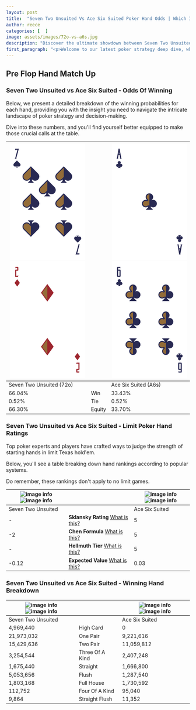 ```yaml
---
layout: post
title:  "Seven Two Unsuited Vs Ace Six Suited Poker Hand Odds | Which Is The Better Hand In Poker? A Complete Guide"
author: reece
categories: [  ]
image: assets/images/72o-vs-a6s.jpg
description: "Discover the ultimate showdown between Seven Two Unsuited and Ace Six Suited in poker! Uncover the odds, strategies, and scenarios where one hand triumphs over the other. Get ready to up your poker game with this thrilling analysis."
first_paragraph: "<p>Welcome to our latest poker strategy deep dive, where we're pitting two distinct hands against each other in a high-stakes showdown: Seven Two Unsuited vs Ace Six Suited.</p><p>In the dynamic world of poker, every decision counts, and knowing which hand holds the upper hand is key to your success at the table.</p><p>In this article, we'll dissect these two hands, explore the scenarios where one dominates the other, and equip you with the knowledge to make strategic choices that can tip the odds in your favor.</p><p>Get ready to unravel the intriguing dynamics of these poker hands and elevate your game to new heights.</p>"
---
```




[comment]: # (sp0)

## Pre Flop Hand Match Up

<div class="table hand-ratings" markdown="1"> 



### Seven Two Unsuited vs Ace Six Suited - Odds Of Winning

Below, we present a detailed breakdown of the winning probabilities for each hand, providing you with the insight you need to navigate the intricate landscape of poker strategy and decision-making. 

Dive into these numbers, and you'll find yourself better equipped to make those crucial calls at the table.


    
| ![image info](assets/images/hand1/7.png) ![image info](assets/images/hand1/2o.png) |  | ![image info](assets/images/hand2/a.png) ![image info](assets/images/hand2/6.png) |
| -------- | -------- | -------- |
| Seven Two Unsuited (72o) |  | Ace Six Suited (A6s) |
| 66.04% | Win | 33.43% |
| 0.52% | Tie | 0.52% |
| 66.30% | Equity | 33.70% |




[comment]: # (sp1)



### Seven Two Unsuited vs Ace Six Suited - Limit Poker Hand Ratings

Top poker experts and players have crafted ways to judge the strength of starting hands in limit Texas hold'em. 

Below, you'll see a table breaking down hand rankings according to popular systems. 

Do remember, these rankings don't apply to no limit games.


    
| ![image info](https://www.riverpairs.com/assets/images/hand1/7.png) ![image info](https://www.riverpairs.com/assets/images/hand1/2o.png) |  | ![image info](https://www.riverpairs.com/assets/images/hand2/a.png) ![image info](https://www.riverpairs.com/assets/images/hand2/6.png) |
| -------- | -------- | -------- |
| Seven Two Unsuited |  | Ace Six Suited |
| - | **Sklansky Rating** [What is this?](/sklansky-rating-explained) | 5 |
| -2 | **Chen Formula** [What is this?](/chen-formula-explained) | 5 |
| - | **Hellmuth Tier** [What is this?](/Hellmuth-tier-explained) | 5 |
| -0.12 | **Expected Value** [What is this?](/expected-value-explained) | 0.03 |




[comment]: # (sp2)



### Seven Two Unsuited vs Ace Six Suited - Winning Hand Breakdown


    
| ![image info](https://www.riverpairs.com/assets/images/hand1/7.png) ![image info](https://www.riverpairs.com/assets/images/hand1/2o.png) |  | ![image info](https://www.riverpairs.com/assets/images/hand2/a.png) ![image info](https://www.riverpairs.com/assets/images/hand2/6.png) |
| -------- | -------- | -------- |
| Seven Two Unsuited |  | Ace Six Suited |
| 4,969,440 | High Card | 0 |
| 21,973,032 | One Pair | 9,221,616 |
| 15,429,636 | Two Pair | 11,059,812 |
| 3,254,544 | Three Of A Kind | 2,407,248 |
| 1,675,440 | Straight | 1,666,800 |
| 5,053,656 | Flush | 1,287,540 |
| 1,803,168 | Full House | 1,730,592 |
| 112,752 | Four Of A Kind | 95,040 |
| 9,864 | Straight Flush | 11,352 |




[comment]: # (sp3)



</div>

[comment]: # (sp4)



[comment]: # (sp5)

